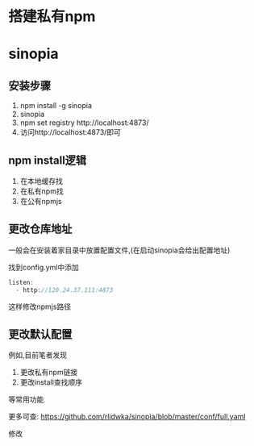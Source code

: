 # 搭建私有npm

# sinopia


## 安装步骤

1. npm install -g sinopia
2. sinopia
4. npm set registry http://localhost:4873/
5. 访问http://localhost:4873/即可

## npm install逻辑

1. 在本地缓存找
2. 在私有npm找
3. 在公有npmjs

## 更改仓库地址

一般会在安装着家目录中放置配置文件,(在启动sinopia会给出配置地址)

找到config.yml中添加

```javascript
listen:
  - http://120.24.37.111:4873
```
这样修改npmjs路径

## 更改默认配置

例如,目前笔者发现

1. 更改私有npm链接
2. 更改install查找顺序

等常用功能

更多可查: https://github.com/rlidwka/sinopia/blob/master/conf/full.yaml

修改
